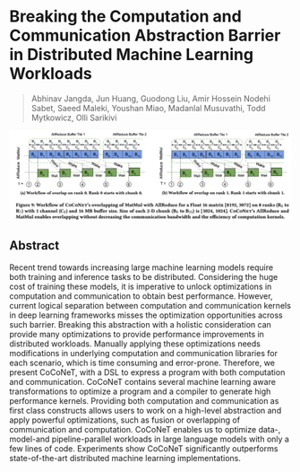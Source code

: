 # Breaking the Computation and Communication Abstraction Barrier in Distributed Machine Learning Workloads

> Abhinav Jangda, Jun Huang, Guodong Liu, Amir Hossein Nodehi Sabet, Saeed Maleki, Youshan Miao, Madanlal Musuvathi, Todd Mytkowicz, Olli Sarikivi

![](fig9.png)

## Abstract

Recent trend towards increasing large machine learning models require both
training and inference tasks to be distributed. Considering the huge cost of
training these models, it is imperative to unlock optimizations in computation
and communication to obtain best performance. However, current logical
separation between computation and communication kernels in deep learning
frameworks misses the optimization opportunities across such barrier. Breaking
this abstraction with a holistic consideration can provide many optimizations
to provide performance improvements in distributed workloads. Manually applying
these optimizations needs modifications in underlying computation and
communication libraries for each scenario, which is time consuming and
error-prone.
  Therefore, we present CoCoNeT, with a DSL to express a program with both
computation and communication. CoCoNeT contains several machine learning aware
transformations to optimize a program and a compiler to generate high
performance kernels. Providing both computation and communication as first
class constructs allows users to work on a high-level abstraction and apply
powerful optimizations, such as fusion or overlapping of communication and
computation. CoCoNeT enables us to optimize data-, model-and pipeline-parallel
workloads in large language models with only a few lines of code. Experiments
show CoCoNeT significantly outperforms state-of-the-art distributed machine
learning implementations.
